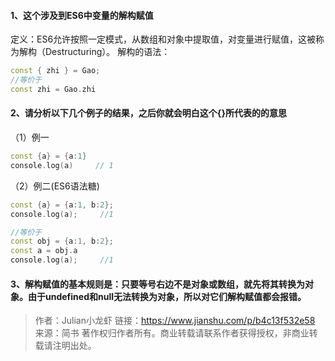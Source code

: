 #### 1、这个涉及到ES6中变量的解构赋值

 定义：ES6允许按照一定模式，从数组和对象中提取值，对变量进行赋值，这被称为解构（Destructuring）。
 解构的语法：



```cpp
const { zhi } = Gao;
//等价于
const zhi = Gao.zhi
```

#### 2、请分析以下几个例子的结果，之后你就会明白这个{}所代表的的意思

（1）例一



```cpp
const {a} = {a:1}
console.log(a)     // 1
```

（2）例二(ES6语法糖)

```cpp
const {a} = {a:1, b:2};
console.log(a);     //1

//等价于
const obj = {a:1, b:2};
const a = obj.a
console.log(a);     //1
```

#### 3、解构赋值的基本规则是：只要等号右边不是对象或数组，就先将其转换为对象。由于undefined和null无法转换为对象，所以对它们解构赋值都会报错。

> 作者：Julian小龙虾
> 链接：https://www.jianshu.com/p/b4c13f532e58
> 来源：简书
> 著作权归作者所有。商业转载请联系作者获得授权，非商业转载请注明出处。

